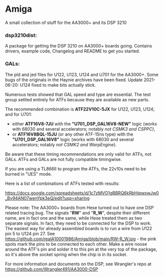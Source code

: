 # Amiga
A small collection of stuff for the AA3000+ and its DSP 3210

### dsp3210dist: 

A package for getting the DSP 3210 on AA3000+ boards going. Contains drivers, example code, Changelog and README to get you started.

### GALs: 

The pld and jed files for U122, U123, U124 and U701 for the AA3000+. Some bugs of the originals in the Haynie archives have been fixed. Update 2021-06-20: U124 fixed to make bits actually stick. 

Numerous tests showed that GAL speed and type are essential. The test group settled entirely for ATFs because they are available as new parts.

The recommended combination is **ATF22V10C-5JX** for U122, U123, U124; and for U701: 
- either **ATF16V8-7JU** with the **"U701_DSP_GAL16V8-NEW"** logic (works with 68030 and several accelerators; notably *not CSMK3 and CSPPC)*, 
- or **ATF16V8BQL-15JU** (or any other ATF-15ns type) with the **"U701_DSP_GAL16V8"** logic (works with 68030 and several accelerators; notably *not CSMK2 and WarpEngine*).

Be aware that these timing recommendations are only valid for ATFs, not GALs. ATFs and GALs are not fully compatible timingwise.

If you are using a TL866II to program the ATFs, the 22v10s need to be burned in "UES" mode.

Here is a list of combinations of ATFs tested with results:

https://docs.google.com/spreadsheets/d/1c7zMVO1gBBRQ6kRbHjpwxwJw0_Bv94AN07wenYpk3eQ/edit?usp=sharing

Please note: The AA3000+ boards from Hese turned out to have one DSP related tracing bug. The signals "**RW**" and "**R_W**", despite their different name, are in fact one and the same, while Hese treated them as two separate signals. In fact, they need to be connected for the DSP to work. The easiest way for already assembled boards is to run a wire from U122 pin 5 to U124 pin 27. See https://github.com/realA10001986/Amiga/blob/main/RW-R_W.jpg - the pink spots mark the pins to be connected to each other. Make a wire noose around the ATF's pin and solder it to this pin at the very top of the package, so it's above the socket spring when the chip is in its socket.

For more information and documents on the DSP, see Wrangler's repo at https://github.com/Wrangler491/AA3000-DSP
